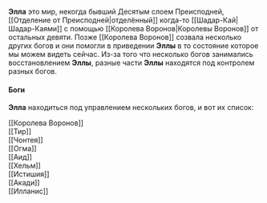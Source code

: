 **Элла** это мир, некогда бывший Десятым слоем Преисподней, [[Отделение от Преисподней|отделённый]] когда-то [[Шадар-Кай|Шадар-Каями]] с помощью [[Королева Воронов|Королевы Воронов]] от остальных девяти. Позже [[Королева Воронов]] созвала несколько других богов и они помогли в приведении **Эллы** в то состояние которое мы можем видеть сейчас. Из-за того что несколько богов занимались восстановлением **Эллы**, разные части **Эллы** находятся под контролем разных богов. 

#### Боги
**Элла** находиться под управлением нескольких богов, и вот их список:

[[Королева Воронов]]<br>
[[Тир]]<br>
[[Чонтея]]<br>
[[Огма]]<br>
[[Аид]]<br>
[[Хельм]]<br>
[[Истишия]]<br>
[[Акади]]<br>
[[Илланис]]<br>